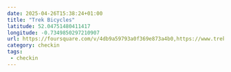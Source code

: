 ```yaml
---
date: 2025-04-26T15:38:24+01:00
title: "Trek Bicycles"
latitude: 52.04751480411417
longitude: -0.7349850297210907
url: https://foursquare.com/v/4db9a59793a0f369e873a4b0,https://www.trekbikes.com/gb/en_GB/retail/milton_keynes_central/?y_source=1_MTkxNjQ3NjYtNDQwLWxvY2F0aW9uLndlYnNpdGU=
category: checkin
tags:
 - checkin
---
```


